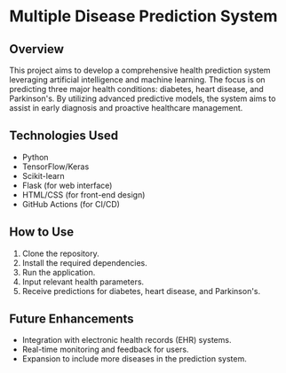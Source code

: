 # Multiple Disease Prediction System

## Overview

This project aims to develop a comprehensive health prediction system leveraging artificial intelligence and machine learning. The focus is on predicting three major health conditions: diabetes, heart disease, and Parkinson's. By utilizing advanced predictive models, the system aims to assist in early diagnosis and proactive healthcare management.


## Technologies Used

- Python
- TensorFlow/Keras
- Scikit-learn
- Flask (for web interface)
- HTML/CSS (for front-end design)
- GitHub Actions (for CI/CD)

## How to Use

1. Clone the repository.
2. Install the required dependencies.
3. Run the application.
4. Input relevant health parameters.
5. Receive predictions for diabetes, heart disease, and Parkinson's.


## Future Enhancements

- Integration with electronic health records (EHR) systems.
- Real-time monitoring and feedback for users.
- Expansion to include more diseases in the prediction system.
